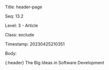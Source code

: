 Title:  header-page

Seq:    13.2

Level:  3 - Article

Class:  exclude

Timestamp: 20230425210351

Body:

{:header}
The Big Ideas in Software Development
